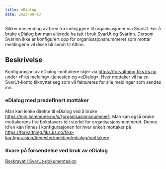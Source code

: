 ```yaml
---
title: eDialog
date: 2023-09-13
---
```


Sikker innsending av brev fra innbyggere til organisasjoner via SvarUt. For å bruke eDialog bør man allerede ha tatt i bruk [SvarUt](/tjenester/svarut) og [SvarInn](/tjenester/svarut/svarinn-mottakservice).
Dersom SvarInn ikke er konfigurert opp for organisasjonsnummeret som mottar meldingene vil disse bli sendt til Altinn.

## Beskrivelse

Konfigurasjon av eDialog-mottakere skjer via https://forvaltning.fiks.ks.no under «Fiks melding»-tjenesten og «eDialog».
Hver mottaker vil ha en SvarUt-konto tilknyttet seg som vil faktureres for alle meldinger som sendes inn.

### eDialog med predefinert mottaker
Man kan lenke direkte til eDialog ved å bruke https://min.kommune.no/s/{organisasjonsnummer}.
Man kan også bruke mottakerens fire bokstavers id i stedet for organisasjonsnummeret.
Denne id'en kan finnes i konfigurasjonen for hver enkelt mottaker på https://forvaltning.fiks.ks.no/fiks-konfigurasjon/tjenester/melding/edialog/mottakere.


### Svare på forsendelse ved bruk av eDialog
[Beskrevet i SvarUt-dokumentasjon](/tjenester/svarut/edialog)



